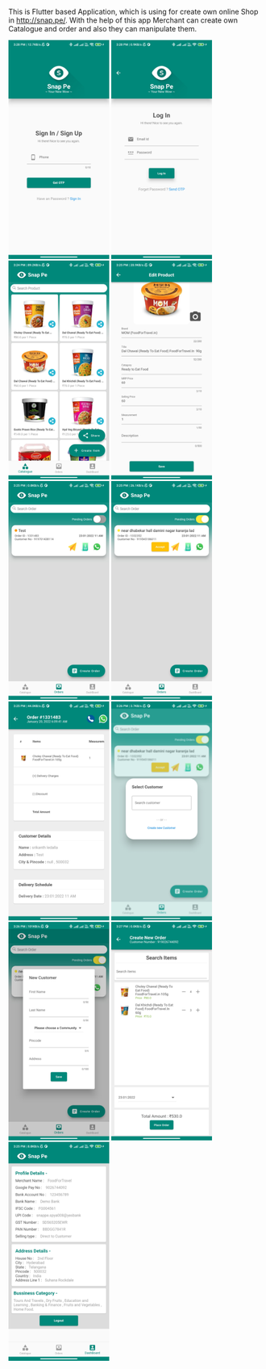 This is Flutter based Application, which is using for create own online Shop in http://snap.pe/.
With the help of this app Merchant can create own Catalogue and order and also they can manipulate them.

<img src="1.jpg" width="200"> <img src="2.jpg" width="200"> 
<img src="3.jpg" width="200"> <img src="3.5.jpg" width="200"> 
<img src="4.0.jpg" width="200"> <img src="4.1.jpg" width="200"> 
<img src="4.5.jpg" width="200"> <img src="4.9.jpg" width="200"> 
<img src="4.10.jpg" width="200"> <img src="4.11.jpg" width="200"> 
<img src="5.jpg" width="200"> 
